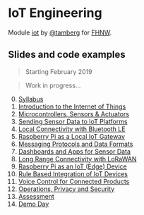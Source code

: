# IoT Engineering
Module [iot](https://www.fhnw.ch/de/studium/module/9280188) by [@tamberg](https://twitter.com/tamberg) for [FHNW](https://www.fhnw.ch/).

## Slides and code examples

> Starting February 2019

> Work in progress...

0. [Syllabus](00/README.md)
1. [Introduction to the Internet of Things](01/README.md)
2. [Microcontrollers, Sensors & Actuators](02/README.md)
3. [Sending Sensor Data to IoT Platforms](03/README.md)
4. [Local Connectivity with Bluetooth LE](04/README.md)
5. [Raspberry Pi as a Local IoT Gateway](05/README.md)
6. [Messaging Protocols and Data Formats](06/README.md)
7. [Dashboards and Apps for Sensor Data](07/README.md)
8. [Long Range Connectivity with LoRaWAN](08/README.md)
9. [Raspberry Pi as an IoT (Edge) Device](09/README.md)
10. [Rule Based Integration of IoT Devices](10/README.md)
11. [Voice Control for Connected Products](11/README.md)
12. [Operations, Privacy and Security](12/README.md)
13. [Assessment](13/README.md)
14. [Demo Day](14/REDME.md)
